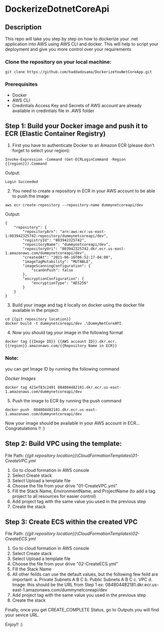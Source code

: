 # DockerizeDotnetCoreApi

## Description
This repo will take you step by step on how to dockerize your .net application into AWS using AWS CLI and docker. This will help to script your deployment and give you more control over your requirements

### Clone the repository on your local machine:
```console
git clone https://github.com/haddadosama/DockerizeYouNetCoreApp.git
```
### Prerequisites
- Docker
- AWS CLI
- Credintials Access Key and Secrets of AWS account are already available in credintials file in .AWS folder
## Step 1: Build your Docker image and push it to ECR (Elastic Container Registry)

1. First you have to authenticate Docker to an Amazon ECR (please don't forget to select your region):

```console
Invoke-Expression -Command (Get-ECRLoginCommand -Region {{region}}).Command
```

Output:
``` 
Login Succeeded
```

2. You need to create a repository in ECR in your AWS account to be able to push the image:

```console
aws ecr create-repository --repository-name dummynetcoreapi/dev
```

Output:
``` 
{
    "repository": {
        "repositoryArn": "arn:aws:ecr:us-east-1:803942325742:repository/dummynetcoreapi/dev",
        "registryId": "803942325742",
        "repositoryName": "dummynetcoreapi/dev",
        "repositoryUri": "803942325742.dkr.ecr.us-east-1.amazonaws.com/dummynetcoreapi/dev",
        "createdAt": "2021-06-16T06:52:17-04:00",
        "imageTagMutability": "MUTABLE",
        "imageScanningConfiguration": {
            "scanOnPush": false
        },
        "encryptionConfiguration": {
            "encryptionType": "AES256"
        }
    }
}
```

3. Build your image and tag it locally on docker using the docker file available in the project:

```console
cd {{git repository location}}
docker build -t dummynetcoreapi/dev .\DummyNetCoreAPI
```

4. Now you should tag your image in the following format
```
docker tag {{Image ID}} {{AWS account ID}}.dkr.ecr.{{region}}.amazonaws.com/{{Repository Name in ECR}}
```

### Note:
you can get Image ID by running the following command

*Docker Images*

```console
docker tag 421ef83c2491 084804482181.dkr.ecr.us-east-1.amazonaws.com/dummynetcoreapi/dev
```

5. Push the image to ECR by running the push command

```console
docker push  084804482181.dkr.ecr.us-east-1.amazonaws.com/dummynetcoreapi/dev
```

Now your image should be available in your AWS account in ECR... Congratulations !! :)

## Step 2: Build VPC using the template:

File Path: *{{git repository location}}\CloudFormationTemplates\01-CreateVPC.yml*

1. Go to cloud formation in AWS console
2. Select Create stack
3. Select Upload a template file
4. Choose the file from your drive "01-CreateVPC.yml"
5. Fill the Stack Name, EnvironmentName, and ProjectName (to add a tag project to all resources for easier control)
6. Add project tag with the same value you used in the previous step
7. Create the stack

## Step 3: Create ECS within the created VPC

File Path: *{{git repository location}}\CloudFormationTemplates\02-CreateECS.yml*

1. Go to cloud formation in AWS console
2. Select Create stack
3. Select Upload a template file
4. Choose the file from your drive "02-CreateECS.yml"
5. Fill the Stack Name
6. All other feilds can use the default values, but the following few feild are important:
    a. Private Subnets A B C 
    b. Public Subnets A B C
    c. VPC
    d. Image: this should be the URL from Step 1 ex:  084804482181.dkr.ecr.us-east-1.amazonaws.com/dummynetcoreapi/dev
6. Add project tag with the same value you used in the previous step
7. Create the stack


Finally, once you get CREATE_COMPLETE Status, go to Outputs you will find your sevice URL.

Enjoy!! :)


